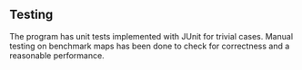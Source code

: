 ## Testing

The program has unit tests implemented with JUnit for trivial cases. Manual testing on benchmark maps has been done to check for correctness and a reasonable performance.